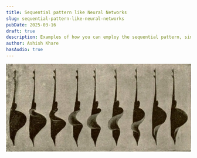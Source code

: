 ```yaml
---
title: Sequential pattern like Neural Networks
slug: sequential-pattern-like-neural-networks
pubDate: 2025-03-16
draft: true
description: Examples of how you can employ the sequential pattern, similar to the one used for creating neural networks.
author: Ashish Khare
hasAudio: true
---
```


![banner](./assets/sequential-pattern-like-neural-networks/banner.webp)
